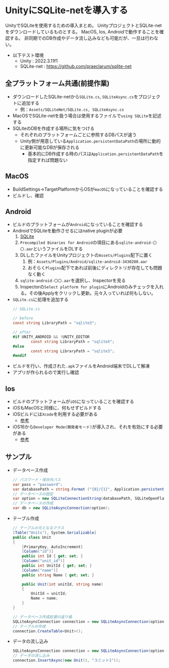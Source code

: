 # UnityにSQLite-netを導入する
UnityでSQLiteを使用するための導入まとめ。
UnityプロジェクトとSQLite-netをダウンロードしているものとする。
MacOS, Ios, Androidで動作することを確認する。
非同期でのDB作成やデータ流し込みなども可能だが、一旦は行わない。
- 以下テスト環境
  - Unity : 2022.3.11f1
  - SQLite-net : https://github.com/praeclarum/sqlite-net

## 全プラットフォーム共通(前提作業)
- ダウンロードしたSQLite-netから`SQLite.cs`, `SQLiteAsync.cs`をプロジェクトに追加する
  - 例：`Assets/SQLiteNet/SQLite.cs, SQLiteAsync.cs`
- MacOSでSQLite-netを扱う場合は使用するファイルで`using SQLite`を記述する
- SQLiteのDBを作成する場所に気をつける
  - それぞれのプラットフォームごとに参照するDBパスが違う
  - Unity側が用意している`Application.persistentDataPath`の場所に動的に更新可能なDBが保存される
    - 基本的にDB作成する時のパスは`Application.persistentDataPath`を指定すれば問題ない

## MacOS
- BuildSettings->TargetPlatformからOSが`macOS`になっていることを確認する
- ビルドし、確認

## Android
- ビルドのプラットフォームが`Android`になっていることを確認する
- AndroidでSQLiteを動作させるにはnative pluginが必要
  1. [SQLite](https://www.sqlite.org/download.html)
  2. `Precompiled Binaries for Android`の項目にある`sqlite-android-〇〇.aar`というファイルをDLする
  3. DLしたファイルをUnityプロジェクトの`Assets/Plugins`配下に置く
     1. 例：`Assets/Plugins/Android/sqlite-android-3430200.aar`
     2. おそらく`Plugins`配下であれば前後にディレクトリが存在しても問題なく動く
  4. `sqlite-android-〇〇.aar`を選択し、Inspectorを見る
  5. Inspectorの`Select platform for plugin`にAndroidのみチェックを入れる。その後Applyをクリックし更新。元々入っていれば何もしない。
- `SQLite.cs`に処理を追加する
    ```C#
    // SQLite.cs

    // before
    const string LibraryPath = "sqlite3";

    // after
    #if UNITY_ANDROID && !UNITY_EDITOR
            const string LibraryPath = "sqliteX";
    #else
            const string LibraryPath = "sqlite3";
    #endif
    ```
- ビルドを行い、作成された`.apk`ファイルをAndroid端末でDLして解凍
- アプリが作られるので実行し確認

## Ios
- ビルドのプラットフォームが`iOS`になっていることを確認する
- iOSもMacOSと同様に、何もせずビルドする
- iOSビルドには`Xcode`を利用する必要がある
  - [参考](https://rabbitsui.com/unity-ios-machinetest/)
- iOS16から`Developer Mode(開発者モード)`が導入され、それを有効にする必要がある
  - [参考](https://softmoco.com/devenv/how-to-enable-developer-mode-iphone.php)



## サンプル
- データベース作成
    ```C#
    // パスワード・保存先パス
    var pass = "password";
    var databasePath = string.Format ("{0}/{1}", Application.persistentDataPath, ConnectionManager.DATABASE_NAME);
    // データベースの設定
    var option = new SQLiteConnectionString(databasePath, SQLiteOpenFlags.Create | SQLiteOpenFlags.ReadWrite | SQLiteOpenFlags.FullMutex, true, pass);
    // データベースの作成
    var db = new SQLiteAsyncConnection(option);
    ```
- テーブル作成
    ```C#
    // テーブルの元となるクラス
    [Table("Units"), System.Serializable]
    public class Unit
    {
        [PrimaryKey, AutoIncrement]
        [Column("id")]
        public int Id { get; set; }
        [Column("unit_id")]
        public int UnitId { get; set; }
        [Column("name")]
        public string Name { get; set; }

        public Unit(int unitId, string name)
        {
            UnitId = unitId;
            Name = name;
        }
    }
    ```
    ```C#
    // データベース作成処理の返り値
    SQLiteAsyncConnection connection = new SQLiteAsyncConnection(option);
    // テーブルの作成
    connection.CreateTable<Unit>();
    ```
- データの流し込み
    ```C#
    SQLiteAsyncConnection connection = new SQLiteAsyncConnection(option);
    // データの流し込み
    connection.InsertAsync(new Unit(1, "ユニット1"));
    ```